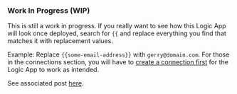 ### Work In Progress (WIP)

This is still a work in progress. If you really want to see how this Logic App will look once deployed, search for `{{` and replace everything you find that matches it with replacement values.

Example: Replace `{{some-email-address}}` with `gerry@domain.com`. For those in the connections section, you will have to [create a connection first](https://automationadmin.com/2021/02/migrating-logic-apps/) for the Logic App to work as intended.

See associated post [here](https://automationadmin.com/2020/12/la-mirror-storage).